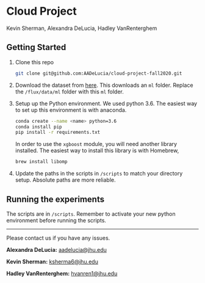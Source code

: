# Cloud Project
Kevin Sherman, Alexandra DeLucia, Hadley VanRenterghem

## Getting Started

1. Clone this repo 

    ```bash
    git clone git@github.com:AADeLucia/cloud-project-fall2020.git
    ```

2. Download the dataset from [here](https://1drv.ms/u/s!AnuG4njwMZEOgWIomvPD4Nm_rpj-?e=Nh1AnE). This downloads an
 `ml` folder. Replace the `/flux/data/ml` folder with this `ml` folder.
 
3. Setup up the Python environment. We used python 3.6. The easiest way to set up this environment is with anaconda.
    ```bash
    conda create --name <name> python=3.6
    conda install pip
    pip install -r requirements.txt
    ```

    In order to use the `xgboost` module, you will need another library installed. The easiest way to install this library 
    is with Homebrew,
    
    ```bash
    brew install libomp
    ```

4. Update the paths in the scripts in `/scripts` to match your directory setup. Absolute paths are more reliable.


## Running the experiments

The scripts are in `/scripts`. Remember to activate your new python environment before running the scripts.

---

Please contact us if you have any issues. 

**Alexandra DeLucia:** aadelucia@jhu.edu

**Kevin Sherman:** ksherma6@jhu.edu

**Hadley VanRenterghem:** hvanren1@jhu.edu
